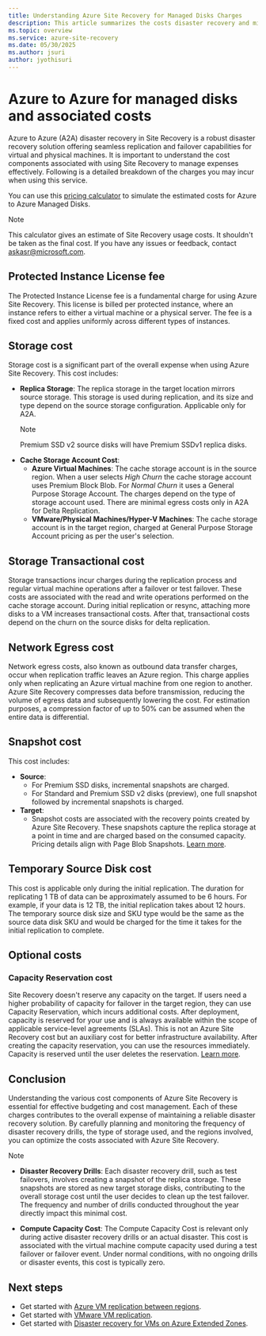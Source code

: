 ```yaml
---
title: Understanding Azure Site Recovery for Managed Disks Charges
description: This article summarizes the costs disaster recovery and migration deployment scenarios.
ms.topic: overview
ms.service: azure-site-recovery
ms.date: 05/30/2025
ms.author: jsuri
author: jyothisuri
---
```


# Azure to Azure for managed disks and associated costs

Azure to Azure (A2A) disaster recovery in Site Recovery is a robust disaster recovery solution offering seamless replication and failover capabilities for virtual and physical machines. It is important to understand the cost components associated with using Site Recovery to manage expenses effectively. Following is a detailed breakdown of the charges you may incur when using this service.

You can use this [pricing calculator](https://aka.ms/asr_a2a_calculator) to simulate the estimated costs for Azure to Azure Managed Disks. 

> [!NOTE]
> This calculator gives an estimate of Site Recovery usage costs. It shouldn't be taken as the final cost. If you have any issues or feedback, contact askasr@microsoft.com.

## Protected Instance License fee

The Protected Instance License fee is a fundamental charge for using Azure Site Recovery. This license is billed per protected instance, where an instance refers to either a virtual machine or a physical server. The fee is a fixed cost and applies uniformly across different types of instances.

## Storage cost

Storage cost is a significant part of the overall expense when using Azure Site Recovery. This cost includes:

- **Replica Storage**: The replica storage in the target location mirrors source storage. This storage is used during replication, and its size and type depend on the source storage configuration. Applicable only for A2A.
   >[!Note]
   >Premium SSD v2 source disks will have Premium SSDv1 replica disks. 
- **Cache Storage Account Cost**:
  - **Azure Virtual Machines**: The cache storage account is in the source region. When a user selects *High Churn* the cache storage account uses Premium Block Blob. For *Normal Churn* it uses a General Purpose Storage Account. The charges depend on the type of storage account used. There are minimal egress costs only in A2A for Delta Replication.
  - **VMware/Physical Machines/Hyper-V Machines**: The cache storage account is in the target region, charged at General Purpose Storage Account pricing as per the user's selection.


## Storage Transactional cost

Storage transactions incur charges during the replication process and regular virtual machine operations after a failover or test failover. These costs are associated with the read and write operations performed on the cache storage account. During initial replication or resync, attaching more disks to a VM increases transactional costs. After that, transactional costs depend on the churn on the source disks for delta replication.


## Network Egress cost

Network egress costs, also known as outbound data transfer charges, occur when replication traffic leaves an Azure region. This charge applies only when replicating an Azure virtual machine from one region to another. Azure Site Recovery compresses data before transmission, reducing the volume of egress data and subsequently lowering the cost. For estimation purposes, a compression factor of up to 50% can be assumed when the entire data is differential.


## Snapshot cost

This cost includes:

- **Source**:
  - For Premium SSD disks, incremental snapshots are charged.
  - For Standard and Premium SSD v2 disks (preview), one full snapshot followed by incremental snapshots is charged.
- **Target**:
  - Snapshot costs are associated with the recovery points created by Azure Site Recovery. These snapshots capture the replica storage at a point in time and are charged based on the consumed capacity. Pricing details align with Page Blob Snapshots. [Learn more](https://azure.microsoft.com/pricing/details/storage/page-blobs/#:~:text=Note%3A%20Snapshots%20are%20charged,at%20%240.12%20%2FGB%20per%20month.?msockid=3816c7206e2268e7035dd3316f7069f4).


## Temporary Source Disk cost

This cost is applicable only during the initial replication. The duration for replicating 1 TB of data can be approximately assumed to be 6 hours. For example, if your data is 12 TB, the initial replication takes about 12 hours. The temporary source disk size and SKU type would be the same as the source data disk SKU and would be charged for the time it takes for the initial replication to complete. 


## Optional costs

### Capacity Reservation cost

Site Recovery doesn't reserve any capacity on the target. If users need a higher probability of capacity for failover in the target region, they can use Capacity Reservation, which incurs additional costs. After deployment, capacity is reserved for your use and is always available within the scope of applicable service-level agreements (SLAs). This is not an Azure Site Recovery cost but an auxiliary cost for better infrastructure availability. After creating the capacity reservation, you can use the resources immediately. Capacity is reserved until the user deletes the reservation. [Learn more](/azure/virtual-machines/capacity-reservation-overview#pricing-and-billing).


## Conclusion

Understanding the various cost components of Azure Site Recovery is essential for effective budgeting and cost management. Each of these charges contributes to the overall expense of maintaining a reliable disaster recovery solution. By carefully planning and monitoring the frequency of disaster recovery drills, the type of storage used, and the regions involved, you can optimize the costs associated with Azure Site Recovery.

> [!NOTE]
> - **Disaster Recovery Drills**: Each disaster recovery drill, such as test failovers, involves creating a snapshot of the replica storage. These snapshots are stored as new target storage disks, contributing to the overall storage cost until the user decides to clean up the test failover. The frequency and number of drills conducted throughout the year directly impact this minimal cost.
>
> - **Compute Capacity Cost**: The Compute Capacity Cost is relevant only during active disaster recovery drills or an actual disaster. This cost is associated with the virtual machine compute capacity used during a test failover or failover event. Under normal conditions, with no ongoing drills or disaster events, this cost is typically zero.


## Next steps

- Get started with [Azure VM replication between regions](azure-to-azure-quickstart.md).
- Get started with [VMware VM replication](vmware-azure-enable-replication.md).
- Get started with [Disaster recovery for VMs on Azure Extended Zones](disaster-recovery-for-edge-zone-vm-tutorial.md).
